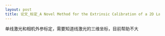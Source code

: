 ```yaml
---
layout: post
title: 论文_标定_A Novel Method for the Extrinsic Calibration of a 2D Laser Rangefinder and a Camera
---
```


单线激光和相机外参标定，需要知道线激光的三维坐标，目前帮助不大

